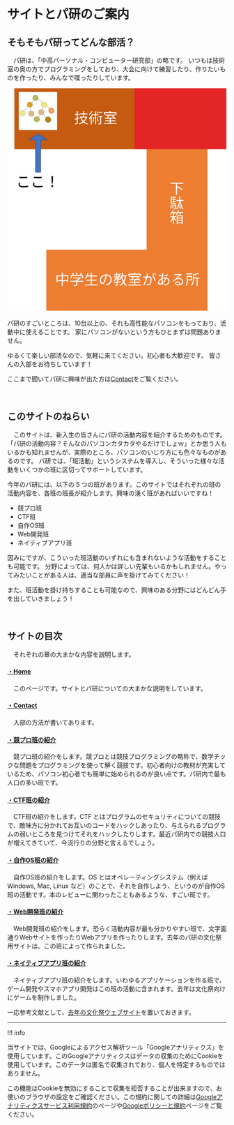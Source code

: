 # サイトとパ研のご案内

## そもそもパ研ってどんな部活？
　パ研は、「中高パーソナル・コンピューター研究部」の略です。
いつもは技術室の奥の方でプログラミングをしており、大会に向けて練習したり、作りたいものを作ったり、みんなで喋ったりしています。

<img src="./about/about-map.svg">

パ研のすごいところは、10台以上の、それも高性能なパソコンをもっており、活動中に使えることです。
家にパソコンがないという方もひとまずは問題ありません。

ゆるくて楽しい部活なので、気軽に来てください。初心者も大歓迎です。
皆さんの入部をお待ちしています！

ここまで聞いてパ研に興味が出た方は[Contact](contact)をご覧ください。

<br>

## このサイトのねらい
　このサイトは、新入生の皆さんにパ研の活動内容を紹介するためのものです。
「パ研の活動内容？そんなのパソコンカタカタやるだけでしょｗ」とか思う人もいるかも知れませんが、実際のところ、パソコンのいじり方にも色々なものがあるのです。
パ研では、「班活動」というシステムを導入し、そういった様々な活動をいくつかの班に区切ってサポートしています。

今年のパ研には、以下の $5$ つの班があります。このサイトではそれぞれの班の活動内容を、各班の班長が紹介します。興味の湧く班があればいいですね！

- 競プロ班
- CTF班
- 自作OS班
- Web開発班
- ネイティブアプリ班

因みにですが、こういった班活動のいずれにも含まれないような活動をすることも可能です。
分野によっては、何人かは詳しい先輩もいるかもしれません。やってみたいことがある人は、適当な部員に声を掛けてみてください！

また、班活動を掛け持ちすることも可能なので、興味のある分野にはどんどん手を出していきましょう！

<br>

## サイトの目次
　それぞれの章の大まかな内容を説明します。

#### [・Home](./)
　このページです。サイトとパ研についての大まかな説明をしています。

#### [・Contact](contact)
　入部の方法が書いてあります。

#### [・競プロ班の紹介](CP)
　競プロ班の紹介をします。競プロとは競技プログラミングの略称で、数学チックな問題をプログラミングを使って解く競技です。初心者向けの教材が充実しているため、パソコン初心者でも簡単に始められるのが良い点です。パ研内で最も人口の多い班です。

#### [・CTF班の紹介](CTF)
　CTF班の紹介をします。CTF とはプログラムのセキュリティについての競技で、敵味方に分かれてお互いのコードをハックしあったり、与えられるプログラムの弱いところを見つけてそれをハックしたりします。最近パ研内での競技人口が増えてきていて、今流行りの分野と言えるでしょう。

#### [・自作OS班の紹介](OS)
　自作OS班の紹介をします。OS とはオペレーティングシステム（例えば Windows, Mac, Linux など）のことで、それを自作しよう、というのが自作OS班の活動です。本のレビューに関わったこともあるような、すごい班です。

#### [・Web開発班の紹介](Web)
　Web開発班の紹介をします。恐らく活動内容が最も分かりやすい班で、文字面通りWebサイトを作ったりWebアプリを作ったりします。去年のパ研の文化祭用サイトは、この班によって作られました。

#### [・ネイティブアプリ班の紹介](App)
　ネイティブアプリ班の紹介をします。いわゆるアプリケーションを作る班で、ゲーム開発やスマホアプリ開発はこの班の活動に含まれます。去年は文化祭向けにゲームを制作しました。


一応参考文献として、[去年の文化祭ウェブサイト](https://paken2020.web.app/)を置いておきます。

******

!!! info
    <div class="quote">当サイトでは、Googleによるアクセス解析ツール「Googleアナリティクス」を使用しています。このGoogleアナリティクスはデータの収集のためにCookieを使用しています。このデータは匿名で収集されており、個人を特定するものではありません。<p></p><p>この機能はCookieを無効にすることで収集を拒否することが出来ますので、お使いのブラウザの設定をご確認ください。この規約に関しての詳細は<a href="https://marketingplatform.google.com/about/analytics/terms/jp/" rel="noopener noreferrer" target="_blank" class="external ext_icon">Googleアナリティクスサービス利用規約</a>のページや<a href="https://policies.google.com/technologies/ads?hl=ja" rel="noopener noreferrer" target="_blank" class="external ext_icon">Googleポリシーと規約</a>ページをご覧ください。</p></div>

